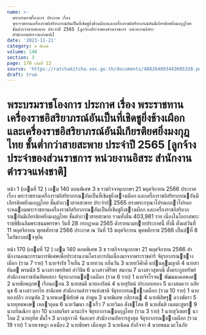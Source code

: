 ```yaml
---
name: >-
  พระบรมราชโองการ ประกาศ เรื่อง
  พระราชทานเครื่องราชอิสริยาภรณ์อันเป็นที่เชิดชูยิ่งช้างเผือกและเครื่องราชอิสริยาภรณ์อันมีเกียรติยศยิ่งมงกุฎไทย
  ชั้นต่ำกว่าสายสะพาย ประจำปี 2565 [ลูกจ้างประจำของส่วนราชการ หน่วยงานอิสระ
  สำนักงานตำรวจแห่งชาติ]
date: '2023-11-21'
category: ข พิเศษ
volume: 140
section: 3
page: 170 เล่มที่ 12
source: 'https://ratchakitcha.soc.go.th/documents/488264893443605320.pdf'
draft: true
---
```


# พระบรมราชโองการ ประกาศ เรื่อง พระราชทานเครื่องราชอิสริยาภรณ์อันเป็นที่เชิดชูยิ่งช้างเผือกและเครื่องราชอิสริยาภรณ์อันมีเกียรติยศยิ่งมงกุฎไทย ชั้นต่ำกว่าสายสะพาย ประจำปี 2565 [ลูกจ้างประจำของส่วนราชการ หน่วยงานอิสระ สำนักงานตำรวจแห่งชาติ]

หน้า 1 (เลมที่ 12 ) เลม 140 ตอนพิเศษ 3 ข ราชกิจจานุเบกษา 21 พฤศจิกายน 2566 ประกาศ เรื่อง พระราชทานเครื่องราชอิสริยาภรณอันเป็นที่เชิดชูยิ่งชางเผือก และเครื่องราชอิสริยาภรณอันมีเกียรติยศยิ่งมงกุฎไทย ชั้นต่ํากวาสายสะพาย ประจําป 2565 ทรงพระกรุณาโปรดเกลาโปรดกระหมอมพระราชทานเครื่องราชอิสริยาภรณอันเป็นที่เชิดชูยิ่งชางเผือก และเครื่องราชอิสริยาภรณอันมีเกียรติยศยิ่งมงกุฎไทย ชั้นต่ํากวาสายสะพาย รวมทั้งสิ้น 403,981 ราย เนื่องในโอกาสพระราชพิธีเฉลิมพระชนมพรรษา วันที่ 28 กรกฎาคม 2565 ดังรายนามทายประกาศนี้ ทั้งนี้ ตั้งแต่วันที่ 11 พฤศจิกายน พุทธศักราช 2566 ประกาศ ณ วันที่ 13 พฤศจิกายน พุทธศักราช 2566 เป็นปที่ 8 ในรัชกาลปจจุบัน

หน้า 170 (เลมที่ 12 ) เลม 140 ตอนพิเศษ 3 ข ราชกิจจานุเบกษา 21 พฤศจิกายน 2566 สํานักงานคณะกรรมการพิเศษเพื่อประสานงานโครงการอันเนื่องมาจากพระราชดําริ จัตุรถาภรณชางเผือก (รวม 7 ราย) 1 นายจํารัส ใจเย็น 2 นายทวน กลิ่นวัน 3 นายทวีศักดิ์ แปนคุมญาติ 4 นายสายันต พรมนัส 5 นางสาวพรทิพย์ คําวิชิต 6 นางสาวศิริพร สมงาม 7 นางสาวสุพาณี ตั้งตระกูลทรัพย์ สํานักงานราชบัณฑิตยสภา จัตุรถาภรณชางเผือก (รวม 6 ราย) 1 นายจิรโรจน พัฒนมงคลพงศ 2 นายชัยพฤกษ เรือนกอน 3 นายสมดี นาทองรัตน์ 4 นายสุรัตน์ ประกอบทอง 5 นางสมควร อภัยนุช 6 นางสาวอรไท สานิเทศ สํานักงานตํารวจแห่งชาติ จัตุรถาภรณชางเผือก (รวม 10 ราย) 1 นายทองปลิว ภาณุทัต 2 นายพงศพิทักษ์ ณ ลําพูน 3 นายพิเศษ กสิกรณ 4 นายพิสิษฐ ดวงพัตรา 5 นายยุทธพงษ เหลาอุดม 6 นายวัฒนา กาเร็ว 7 นายวิมล สังขโสด 8 นายสันติ เนตตะสูตร 9 นางกัณณิกา สุภา 10 นางสมจิตร มานะกิจ จัตุรถาภรณมงกุฎไทย (รวม 3 ราย) 1 นายสุวิเชตร นาโลม 2 นายอุทิศ มั่นใจ 3 นางสุภาวดี จันละคร สํานักงานอัยการสูงสุด จัตุรถาภรณชางเผือก (รวม 19 ราย) 1 นายเจษฎา คงเมือง 2 นายชัยพร เมืองผุย 3 นายนิคม ยังกิจจา 4 นายพนม มะโนภัย
